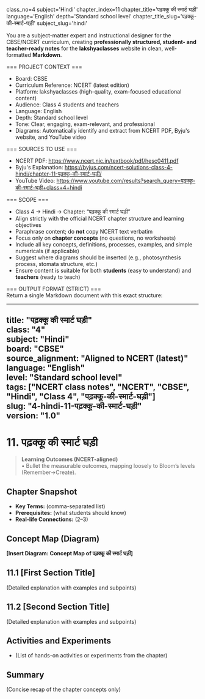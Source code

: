 class_no=4
subject='Hindi'
chapter_index=11
chapter_title='पढ़क्कू की स्मार्ट घड़ी'
language='English'
depth='Standard school level'
chapter_title_slug='पढ़क्कू-की-स्मार्ट-घड़ी'
subject_slug='hindi'

You are a subject-matter expert and instructional designer for the CBSE/NCERT curriculum, creating **professionally structured, student- and teacher-ready notes** for the **lakshyaclasses** website in clean, well-formatted **Markdown**.

=== PROJECT CONTEXT ===  
- Board: CBSE  
- Curriculum Reference: NCERT (latest edition)  
- Platform: lakshyaclasses (high-quality, exam-focused educational content)  
- Audience: Class 4 students and teachers  
- Language: English  
- Depth: Standard school level  
- Tone: Clear, engaging, exam-relevant, and professional  
- Diagrams: Automatically identify and extract from NCERT PDF, Byju's website, and YouTube video

=== SOURCES TO USE ===  
- NCERT PDF: https://www.ncert.nic.in/textbook/pdf/hesc0411.pdf  
- Byju's Explanation: https://byjus.com/ncert-solutions-class-4-hindi/chapter-11-पढ़क्कू-की-स्मार्ट-घड़ी/  
- YouTube Video: https://www.youtube.com/results?search_query=पढ़क्कू-की-स्मार्ट-घड़ी+class+4+hindi

=== SCOPE ===  
- Class 4 → Hindi → Chapter: “पढ़क्कू की स्मार्ट घड़ी”  
- Align strictly with the official NCERT chapter structure and learning objectives  
- Paraphrase content; do **not** copy NCERT text verbatim  
- Focus only on **chapter concepts** (no questions, no worksheets)  
- Include all key concepts, definitions, processes, examples, and simple numericals (if applicable)  
- Suggest where diagrams should be inserted (e.g., photosynthesis process, stomata structure, etc.)  
- Ensure content is suitable for both **students** (easy to understand) and **teachers** (ready to teach)

=== OUTPUT FORMAT (STRICT) ===  
Return a single Markdown document with this exact structure:

---
title: "पढ़क्कू की स्मार्ट घड़ी"  
class: "4"  
subject: "Hindi"  
board: "CBSE"  
source_alignment: "Aligned to NCERT (latest)"  
language: "English"  
level: "Standard school level"  
tags: ["NCERT class notes", "NCERT", "CBSE", "Hindi", "Class 4", "पढ़क्कू-की-स्मार्ट-घड़ी"]  
slug: "4-hindi-11-पढ़क्कू-की-स्मार्ट-घड़ी"  
version: "1.0"  
---

# 11. पढ़क्कू की स्मार्ट घड़ी

> **Learning Outcomes (NCERT-aligned)**  
> • Bullet the measurable outcomes, mapping loosely to Bloom’s levels (Remember→Create).

## Chapter Snapshot  
- **Key Terms:** (comma-separated list)  
- **Prerequisites:** (what students should know)  
- **Real-life Connections:** (2–3)

## Concept Map (Diagram)  
<!-- Diagram will be extracted from sources. Placeholder below. -->  
**[Insert Diagram: Concept Map of पढ़क्कू की स्मार्ट घड़ी]**

## 11.1 [First Section Title]  
(Detailed explanation with examples and subpoints)

## 11.2 [Second Section Title]  
(Detailed explanation with examples and subpoints)

## Activities and Experiments  
- (List of hands-on activities or experiments from the chapter)

## Summary  
(Concise recap of the chapter concepts only)

